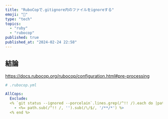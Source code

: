 ```yaml
---
title: "RuboCopで.gitignore内のファイルをignoreする"
emoji: "🤖"
type: "tech"
topics:
  - "ruby"
  - "rubocop"
published: true
published_at: "2024-02-24 22:58"
---
```


## 結論

https://docs.rubocop.org/rubocop/configuration.html#pre-processing

```yml
# .rubocop.yml

AllCops:
  Exclude:
  <% `git status --ignored --porcelain`.lines.grep(/^!! /).each do |path| %>
    - <%= path.sub(/^!! /, '').sub(/\/$/, '/**/*') %>
  <% end %>
```
